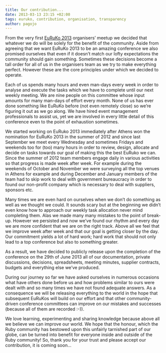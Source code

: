 ```yaml
---
title: Our contribution...
date: 2013-03-13 23:15 +02:00
tags: euruko, contribution, organisation, transparency
author: pagojo
---
```

From the very first [EuRuKo 2013](http://euruko2013.org) organisers’ meetup we decided that whatever we do will be solely for the benefit of the community. Aside from agreeing that we want EuRuKo 2013 to be an amazing conference we also promised ourselves that even if it doesn’t match our lofty expectations the community should gain something. Sometimes these decisions become a tall order for all of us in the organisers team as we try to make everything perfect. However these are the core principles under which we decided to operate.

Each of us spends many hours and even man-days every week in order to analyse and execute the tasks which we have to complete until our next weekly meeting. We are nine people on this committee whose input amounts for many man-days of effort every month.  None of us has ever done something like EuRuKo before (not even remotely close) so we’re figuring it out as we go along. We have hired event management professionals to assist us, yet we are involved in every little detail of this conference even to the point of exhaustion sometimes. 

We started working on EuRuko 2013 immediately after Athens won the nomination for EuRuKo 2013 in the summer of 2012 and since last September we meet every Wednesday and sometimes Fridays and weekends too for (too) many hours in order to review, design, allocate and decide on tasks towards our goal of making this the best EuRuko we can. Since the summer of 2012 team members engage daily in various activities so that progress is made week after week. For example during the weekends of October and November we were surveying all the top venues in Athens for example and during December and January members of the team had to skip work to deal with government bureaucracy in order to found our non-profit company which is necessary to deal with suppliers, sponsors etc. 

Many times we are even hard on ourselves when we don’t do something as well as we thought we could. It sounds scary but at the beginning we didn’t even know how to approach our weekly task allocation never mind completing them. Alas we made many many mistakes to the point of break-up. However we persisted and now we’ve found our rhythm and every day we are more confident that we are on the right track. Above all we feel that we improve week after week and that our goal is getting closer by the day. Our commitment yields a lot of hard work; hard work that should not only lead to a top conference but also to something greater.

As a result, we have decided to publicly release upon the completion of the conference on the 29th of June 2013  all of our documentation, private discussions, decisions, spreadsheets, meeting minutes, supplier contracts, budgets and everything else we’ve produced. 

During our journey so far we have asked ourselves in numerous occasions what have others done before us and how problems similar to ours were dealt with and so many times we have not found adequate answers. As a consequence we will be releasing everything to the world in the hope that subsequent EuRuKos will build on our effort and that other community-driven conference committees can improve on our mistakes and successes (because all of them are recorded :-)). 

We love learning, experimenting and sharing knowledge because above all we believe we can improve our world. We hope that the honour, which the Ruby community has bestowed upon this unfairly tarnished part of our globe, can be turned into benefit for everyone inside and outside of the Ruby community! So, thank you for your trust and please accept our contribution, it is coming soon...
